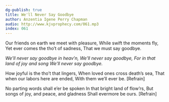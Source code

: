 ```yaml
---
dg-publish: true
title: We'll Never Say Goodbye
author: Anzentia Igene Perry Chapman
audio: http://www.kjvprophecy.com/061.mp3
index: 061
---
```


Our friends on earth we meet with pleasure,
While swift the moments fly,
Yet ever comes the tho’t of sadness,
That we must say goodbye.

*We’ll never say goodbye in heav’n,
We’ll never say goodbye,
For in that land of joy and song
We’ll never say goodbye.*

How joyful is the tho’t that lingers,
When loved ones cross death’s sea,
That when our labors here are ended,
With them we’ll ever be. [Refrain]

No parting words shall e’er be spoken
In that bright land of flow’rs,
But songs of joy, and peace, and gladness
Shall evermore be ours. [Refrain]